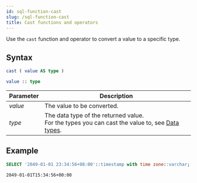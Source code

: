 ```yaml
---
id: sql-function-cast
slug: /sql-function-cast
title: Cast functions and operators
---
```

<head>
  <link rel="canonical" href="https://docs.risingwave.com/docs/current/sql-function-cast/" />
</head>

Use the `cast` function and operator to convert a value to a specific type.

## Syntax

```sql
cast ( value AS type )
```

```sql
value :: type
```

|Parameter        | Description     |
|-----------------|-----------------|
|*value*          |The value to be converted.|
|*type*           |The data type of the returned value.<br/>For the types you can cast the value to, see [Data types](/sql/sql-data-types.md/#casts).|


## Example
```sql
SELECT '2049-01-01 23:34:56+08:00'::timestamp with time zone::varchar;
```
```
2049-01-01T15:34:56+00:00
```